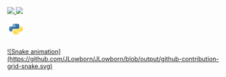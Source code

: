 <div>
  <a href="https://github.com/rafaballerini">
  <img height="180em" src="https://github-readme-stats.vercel.app/api?username=CyberXCodder&show_icons=true&theme=dracula&include_all_commits=true&count_private=true"/>
  <img height="180em" src="https://github-readme-stats.vercel.app/api/top-langs/?username=CyberXCodder&layout=compact&langs_count=7&theme=dracula"/>
</div>
<div style="display: inline_block"><br>
  <img align="center" height="30" width="40" src="https://raw.githubusercontent.com/devicons/devicon/master/icons/python/python-original.svg">
</div>
  
  ##
 
<div> 
  ![Snake animation](https://github.com/JLowborn/JLowborn/blob/output/github-contribution-grid-snake.svg)
</div>
